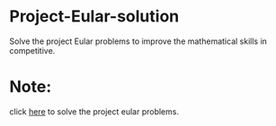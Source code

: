 # Project-Eular-solution
Solve the project Eular problems to improve the mathematical skills in competitive. 

# Note:
click [here](https://projecteuler.net/) to solve the project eular problems.
